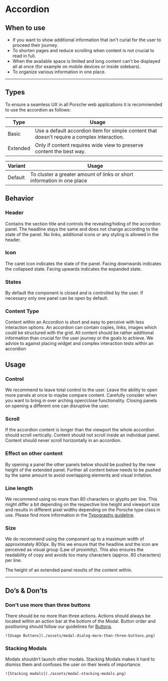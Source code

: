 # Accordion

## When to use

- If you want to show additional information that isn't curial for the user to proceed their journey.
- To shorten pages and reduce scrolling when content is not crucial to read in full.
- When the available space is limited and long content can't be displayed all at once (for example on mobile devices or inside sidebars).
- To organize various information in one place.
 

---

## Types

To ensure a seamless UX in all Porsche web applications it is recommended to use the accordion as follows:

| Type | Usage |
|----|----|
| Basic | Use a default accordion item for simple content that doesn't require a complex interaction. |
| Extended | Only if content requires wide view to preserve content the best way. |



| Variant | Usage |
|----|----|
| Default | To cluster a greater amount of links or short information  in one place


## Behavior

### Header
Contains the section title and controls the revealing/hiding of the accordion panel.
The headline stays the same and does not change according to the state of the panel. 
No links, additional icons or any styling is allowed in the header.

### Icon
The caret icon indicates the state of the panel.
Facing downwards indicates the collapsed state. Facing upwards indicates the expanded state.

### States
By default the component is closed and is controlled by the user.
If necessary only one panel can be open by default.

### Content Type
Content within an Accordion is short and easy to perceive with less interaction options.
An accordion can contain copies, links, images which could be structured with the grid.
All content should be rather additional information than crucial for the user journey or the goals to achieve.
We advise to against placing widget and complex interaction tests within an accordion


## Usage

### Control
We recommend to leave total control to the user. Leave the ability to open more panels at once to maybe compare content.
Carefully consider when you want to bring in over arching open/close functionality.
Closing panels on opening a different one can disruptive the user.

### Scroll
If the accordion content is longer than the viewport the whole accordion should scroll vertically.
Content should not scroll inside an individual panel.
Content should never scroll horizontally in an accordion.

### Effect on other content 
By opening a panel the other panels below should be pushed by the new height of the extended panel.
Further all content below needs to be pushed by the same amount to avoid overlapping elements and visual irritation.

### Line length
We recommend using no more than 80 characters or glyphs per line.
This might differ a bit depending on the respective line height and viewport size and results in different pixel widths depending on the Porsche type class in use.
Please find more information in the [Typography guideline](components/typography).

### Size
We do recommend using the component up to a maximum width of approximately 800px. 
By this we ensure that the headline and the icon are perceived as visual group (Law of proximity).
This also ensures the readability of copy and avoids too many characters (approx. 80 characters) per line.

The height of an extended panel results of the content within.


---

## Do’s & Don’ts

### Don't use more than three buttons
There should be no more than three actions. Actions should always be located within an action bar at the bottom of the Modal. Button order and positioning should follow our guidelines for [Buttons](components/button/usage).
```
![Usage Buttons](./assets/modal-dialog-more-than-three-buttons.png)
```
### Stacking Modals
Modals shouldn’t launch other modals. Stacking Modals makes it hard to dismiss them and confuses the user on their levels of importance.
```
![Stacking modals](./assets/modal-stacking-modals.png)
```